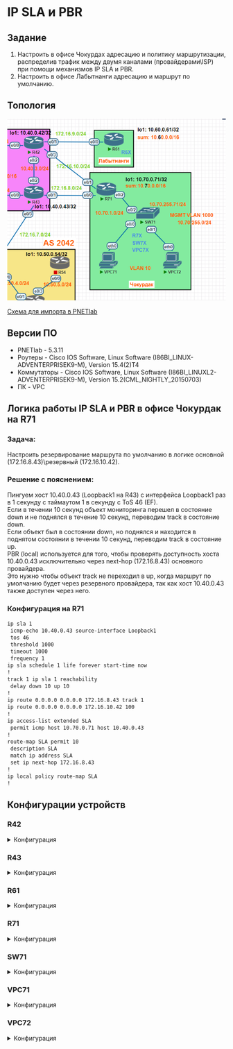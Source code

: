# IP SLA и PBR

## Задание

1. Настроить в офисе Чокурдах адресацию и политику маршрутизации, распределив трафик между двумя каналами (провайдерами\ISP) при помощи механизмов IP SLA и PBR.
2. Настроить в офисе Лабытнанги адресацию и маршрут по умолчанию.

## Топология

![a](media/lab05_1.PNG)

[Схема для импорта в PNETlab](media/otus_cource_lab5_ip_sla_pbr_pnetlab_export-20241117-174525.zip)

## Версии ПО

- PNETlab - 5.3.11
- Роутеры - Cisco IOS Software, Linux Software (I86BI_LINUX-ADVENTERPRISEK9-M), Version 15.4(2)T4
- Коммутаторы - Cisco IOS Software, Linux Software (I86BI_LINUXL2-ADVENTERPRISEK9-M), Version 15.2(CML_NIGHTLY_20150703)
- ПК - VPC

## Логика работы IP SLA и PBR в офисе Чокурдак на R71

### Задача:
Настроить резервирование маршрута по умолчанию в логике основной (172.16.8.43)\резервный (172.16.10.42).

### Решение с пояснением:
Пингуем хост 10.40.0.43 (Loopback1 на R43) с интерфейса Loopback1 раз в 1 секунду с таймаутом 1 в секунду с ToS 46 (EF).  
Если в течении 10 секунд объект мониторинга перешел в состояние down и не поднялся в течение 10 секунд, переводим track в состояние down.  
Если объект был в состоянии down, но поднялся и находится в поднятом состоянии в течении 10 секунд, переводим track в состояние up.  
PBR (local) используется для того, чтобы проверять доступность хоста 10.40.0.43 исключительно через next-hop (172.16.8.43) основного провайдера.  
Это нужно чтобы объект track не переходил в up, когда маршрут по умолчанию будет через резервного провайдера, так как хост 10.40.0.43 также доступен через него.  

### Конфигурация на R71
```
ip sla 1
 icmp-echo 10.40.0.43 source-interface Loopback1
 tos 46
 threshold 1000
 timeout 1000
 frequency 1
ip sla schedule 1 life forever start-time now
!
track 1 ip sla 1 reachability
 delay down 10 up 10
!
ip route 0.0.0.0 0.0.0.0 172.16.8.43 track 1
ip route 0.0.0.0 0.0.0.0 172.16.10.42 100
!
ip access-list extended SLA
 permit icmp host 10.70.0.71 host 10.40.0.43
!
route-map SLA permit 10
 description SLA
 match ip address SLA
 set ip next-hop 172.16.8.43
!
ip local policy route-map SLA
!
```

## Конфигурации устройств

### R42

<details>
  <summary>Конфигурация</summary>

```

version 15.4
service timestamps debug datetime msec
service timestamps log datetime msec
no service password-encryption
!
hostname R42
!
boot-start-marker
boot-end-marker
!
!
!
no aaa new-model
mmi polling-interval 60
no mmi auto-configure
no mmi pvc
mmi snmp-timeout 180
!
!
!
!
!
!
!
!


!
!
!
!
no ip domain lookup
ip cef
no ipv6 cef
!
multilink bundle-name authenticated
!
!
!
!
!
!
!
!
!
redundancy
!
!
!
!
!
!
!
!
!
!
!
!
!
!
!
interface Loopback1
 ip address 10.40.0.42 255.255.255.255
!
interface Ethernet0/0
 no ip address
 shutdown
!
interface Ethernet0/1
 ip address 172.16.9.42 255.255.255.0
!
interface Ethernet0/2
 no ip address
 shutdown
!
interface Ethernet0/3
 ip address 172.16.10.42 255.255.255.0
!
interface Ethernet1/0
 no ip address
 shutdown
!
interface Ethernet1/1
 no ip address
 shutdown
!
interface Ethernet1/2
 no ip address
 shutdown
!
interface Ethernet1/3
 no ip address
 shutdown
!
ip forward-protocol nd
!
!
no ip http server
no ip http secure-server
ip route 10.60.0.0 255.255.0.0 172.16.9.61
ip route 10.70.0.0 255.255.0.0 172.16.10.71
!
!
!
!
control-plane
!
!
!
!
!
!
!
!
line con 0
 logging synchronous
line aux 0
line vty 0 4
 login
 transport input none
!
!
end


```
</details>

### R43

<details>
  <summary>Конфигурация</summary>

```

version 15.4
service timestamps debug datetime msec
service timestamps log datetime msec
no service password-encryption
!
hostname R43
!
boot-start-marker
boot-end-marker
!
!
!
no aaa new-model
mmi polling-interval 60
no mmi auto-configure
no mmi pvc
mmi snmp-timeout 180
!
!
!
!
!
!
!
!


!
!
!
!
no ip domain lookup
ip cef
no ipv6 cef
!
multilink bundle-name authenticated
!
!
!
!
!
!
!
!
!
redundancy
!
!
!
!
!
!
!
!
!
!
!
!
!
!
!
interface Loopback1
 ip address 10.40.0.43 255.255.255.255
!
interface Ethernet0/0
 no ip address
 shutdown
!
interface Ethernet0/1
 ip address 172.16.8.43 255.255.255.0
!
interface Ethernet0/2
 no ip address
 shutdown
!
interface Ethernet0/3
 no ip address
 shutdown
!
interface Ethernet1/0
 no ip address
 shutdown
!
interface Ethernet1/1
 no ip address
 shutdown
!
interface Ethernet1/2
 no ip address
 shutdown
!
interface Ethernet1/3
 no ip address
 shutdown
!
ip forward-protocol nd
!
!
no ip http server
no ip http secure-server
ip route 10.70.0.0 255.255.0.0 172.16.8.71
!
!
!
!
control-plane
!
!
!
!
!
!
!
!
line con 0
 logging synchronous
line aux 0
line vty 0 4
 login
 transport input none
!
!
end


```
</details>

### R61

<details>
  <summary>Конфигурация</summary>

```

version 15.4
service timestamps debug datetime msec
service timestamps log datetime msec
no service password-encryption
!
hostname R61
!
boot-start-marker
boot-end-marker
!
!
!
no aaa new-model
mmi polling-interval 60
no mmi auto-configure
no mmi pvc
mmi snmp-timeout 180
!
!
!
!
!
!
!
!


!
!
!
!
no ip domain lookup
ip cef
no ipv6 cef
!
multilink bundle-name authenticated
!
!
!
!
!
!
!
!
!
redundancy
!
!
!
!
!
!
!
!
!
!
!
!
!
!
!
interface Loopback1
 ip address 10.60.0.61 255.255.255.255
!
interface Ethernet0/0
 ip address 172.16.9.61 255.255.255.0
!
interface Ethernet0/1
 no ip address
 shutdown
!
interface Ethernet0/2
 no ip address
 shutdown
!
interface Ethernet0/3
 no ip address
 shutdown
!
interface Ethernet1/0
 no ip address
 shutdown
!
interface Ethernet1/1
 no ip address
 shutdown
!
interface Ethernet1/2
 no ip address
 shutdown
!
interface Ethernet1/3
 no ip address
 shutdown
!
ip forward-protocol nd
!
!
no ip http server
no ip http secure-server
ip route 0.0.0.0 0.0.0.0 172.16.9.42
!
!
!
!
control-plane
!
!
!
!
!
!
!
!
line con 0
 logging synchronous
line aux 0
line vty 0 4
 login
 transport input none
!
!
end


```
</details>

### R71

<details>
  <summary>Конфигурация</summary>

```

version 15.4
service timestamps debug datetime msec
service timestamps log datetime msec
no service password-encryption
!
hostname R71
!
boot-start-marker
boot-end-marker
!
!
!
no aaa new-model
mmi polling-interval 60
no mmi auto-configure
no mmi pvc
mmi snmp-timeout 180
!
!
!
!
!
!
!
!


!
!
!
!
no ip domain lookup
ip cef
no ipv6 cef
!
multilink bundle-name authenticated
!
!
!
!
!
!
!
!
!
redundancy
!
!
track 1 ip sla 1 reachability
 delay down 10 up 10
!
!
!
!
!
!
!
!
!
!
!
!
!
!
interface Loopback1
 ip address 10.70.0.71 255.255.255.255
!
interface Ethernet0/0
 ip address 172.16.8.71 255.255.255.0
!
interface Ethernet0/1
 ip address 172.16.10.71 255.255.255.0
!
interface Ethernet0/2
 no ip address
!
interface Ethernet0/2.10
 encapsulation dot1Q 10
 ip address 10.70.1.1 255.255.255.0
!
interface Ethernet0/2.1000
 encapsulation dot1Q 1000
 ip address 10.70.255.1 255.255.255.0
!
interface Ethernet0/3
 no ip address
 shutdown
!
interface Ethernet1/0
 no ip address
 shutdown
!
interface Ethernet1/1
 no ip address
 shutdown
!
interface Ethernet1/2
 no ip address
 shutdown
!
interface Ethernet1/3
 no ip address
 shutdown
!
ip local policy route-map SLA
ip forward-protocol nd
!
!
no ip http server
no ip http secure-server
ip route 0.0.0.0 0.0.0.0 172.16.8.43 track 1
ip route 0.0.0.0 0.0.0.0 172.16.10.42 100
!
ip access-list extended SLA
 permit icmp host 10.70.0.71 host 10.40.0.43
!
ip sla 1
 icmp-echo 10.40.0.43 source-interface Loopback1
 tos 46
 threshold 1000
 timeout 1000
 frequency 1
ip sla schedule 1 life forever start-time now
!
route-map SLA permit 10
 description SLA
 match ip address SLA
 set ip next-hop 172.16.8.43
!
!
!
control-plane
!
!
!
!
!
!
!
!
line con 0
 logging synchronous
line aux 0
line vty 0 4
 login
 transport input none
!
!
end


```
</details>

### SW71

<details>
  <summary>Конфигурация</summary>

```

version 15.2
service timestamps debug datetime msec
service timestamps log datetime msec
no service password-encryption
service compress-config
!
hostname SW71
!
boot-start-marker
boot-end-marker
!
!
!
no aaa new-model
!
!
!
!
!
!
!
!
ip cef
no ipv6 cef
!
!
spanning-tree mode pvst
spanning-tree extend system-id
!
vlan internal allocation policy ascending
!
!
!
!
!
!
!
!
!
!
!
!
!
interface Ethernet0/0
 switchport access vlan 10
 switchport mode access
!
interface Ethernet0/1
 switchport access vlan 10
 switchport mode access
!
interface Ethernet0/2
 switchport trunk encapsulation dot1q
 switchport mode trunk
!
interface Ethernet0/3
!
interface Vlan1000
 ip address 10.70.255.71 255.255.255.0
!
ip forward-protocol nd
!
no ip http server
no ip http secure-server
!
!
!
!
!
!
control-plane
!
!
line con 0
 logging synchronous
line aux 0
line vty 0 4
!
!
end



```
</details>

### VPC71

<details>
  <summary>Конфигурация</summary>

```

VPC71> show

NAME   IP/MASK              GATEWAY                             GATEWAY
VPC71  10.70.1.71/24        10.70.1.1
       fe80::250:79ff:fe66:681d/64


```
</details>

### VPC72

<details>
  <summary>Конфигурация</summary>

```

VPC72> show

NAME   IP/MASK              GATEWAY                             GATEWAY
VPC72  10.70.1.72/24        10.70.1.1
       fe80::250:79ff:fe66:681e/64


```
</details>


